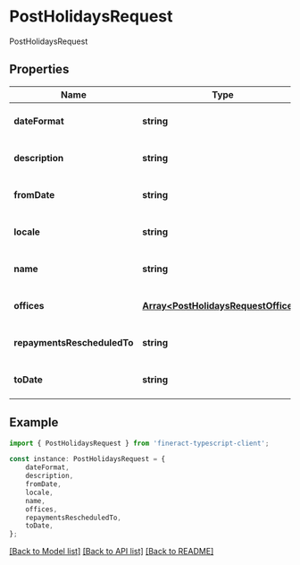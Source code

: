 # PostHolidaysRequest

PostHolidaysRequest

## Properties

Name | Type | Description | Notes
------------ | ------------- | ------------- | -------------
**dateFormat** | **string** |  | [optional] [default to undefined]
**description** | **string** |  | [optional] [default to undefined]
**fromDate** | **string** |  | [optional] [default to undefined]
**locale** | **string** |  | [optional] [default to undefined]
**name** | **string** |  | [optional] [default to undefined]
**offices** | [**Array&lt;PostHolidaysRequestOffices&gt;**](PostHolidaysRequestOffices.md) |  | [optional] [default to undefined]
**repaymentsRescheduledTo** | **string** |  | [optional] [default to undefined]
**toDate** | **string** |  | [optional] [default to undefined]

## Example

```typescript
import { PostHolidaysRequest } from 'fineract-typescript-client';

const instance: PostHolidaysRequest = {
    dateFormat,
    description,
    fromDate,
    locale,
    name,
    offices,
    repaymentsRescheduledTo,
    toDate,
};
```

[[Back to Model list]](../README.md#documentation-for-models) [[Back to API list]](../README.md#documentation-for-api-endpoints) [[Back to README]](../README.md)
